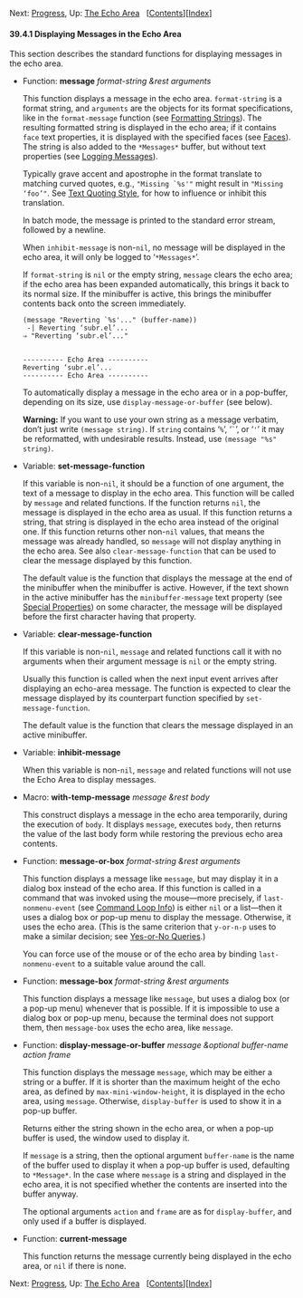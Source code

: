 <!-- This is the GNU Emacs Lisp Reference Manual
corresponding to Emacs version 27.2.

Copyright (C) 1990-1996, 1998-2021 Free Software Foundation,
Inc.

Permission is granted to copy, distribute and/or modify this document
under the terms of the GNU Free Documentation License, Version 1.3 or
any later version published by the Free Software Foundation; with the
Invariant Sections being "GNU General Public License," with the
Front-Cover Texts being "A GNU Manual," and with the Back-Cover
Texts as in (a) below.  A copy of the license is included in the
section entitled "GNU Free Documentation License."

(a) The FSF's Back-Cover Text is: "You have the freedom to copy and
modify this GNU manual.  Buying copies from the FSF supports it in
developing GNU and promoting software freedom." -->

<!-- Created by GNU Texinfo 6.7, http://www.gnu.org/software/texinfo/ -->

Next: [Progress](Progress.html), Up: [The Echo Area](The-Echo-Area.html)   \[[Contents](index.html#SEC_Contents "Table of contents")]\[[Index](Index.html "Index")]

#### 39.4.1 Displaying Messages in the Echo Area

This section describes the standard functions for displaying messages in the echo area.

*   Function: **message** *format-string \&rest arguments*

    This function displays a message in the echo area. `format-string` is a format string, and `arguments` are the objects for its format specifications, like in the `format-message` function (see [Formatting Strings](Formatting-Strings.html)). The resulting formatted string is displayed in the echo area; if it contains `face` text properties, it is displayed with the specified faces (see [Faces](Faces.html)). The string is also added to the `*Messages*` buffer, but without text properties (see [Logging Messages](Logging-Messages.html)).

    Typically grave accent and apostrophe in the format translate to matching curved quotes, e.g., ``"Missing `%s'"`` might result in `"Missing ‘foo’"`. See [Text Quoting Style](Text-Quoting-Style.html), for how to influence or inhibit this translation.

    In batch mode, the message is printed to the standard error stream, followed by a newline.

    When `inhibit-message` is non-`nil`, no message will be displayed in the echo area, it will only be logged to ‘`*Messages*`’.

    If `format-string` is `nil` or the empty string, `message` clears the echo area; if the echo area has been expanded automatically, this brings it back to its normal size. If the minibuffer is active, this brings the minibuffer contents back onto the screen immediately.

        (message "Reverting `%s'..." (buffer-name))
         -| Reverting ‘subr.el’...
        ⇒ "Reverting ‘subr.el’..."

    ```
    ```

        ---------- Echo Area ----------
        Reverting ‘subr.el’...
        ---------- Echo Area ----------

    To automatically display a message in the echo area or in a pop-buffer, depending on its size, use `display-message-or-buffer` (see below).

    **Warning:** If you want to use your own string as a message verbatim, don’t just write `(message string)`. If `string` contains ‘`%`’, ‘`` ` ``’, or ‘`'`’ it may be reformatted, with undesirable results. Instead, use `(message "%s" string)`.

<!---->

*   Variable: **set-message-function**

    If this variable is non-`nil`, it should be a function of one argument, the text of a message to display in the echo area. This function will be called by `message` and related functions. If the function returns `nil`, the message is displayed in the echo area as usual. If this function returns a string, that string is displayed in the echo area instead of the original one. If this function returns other non-`nil` values, that means the message was already handled, so `message` will not display anything in the echo area. See also `clear-message-function` that can be used to clear the message displayed by this function.

    The default value is the function that displays the message at the end of the minibuffer when the minibuffer is active. However, if the text shown in the active minibuffer has the `minibuffer-message` text property (see [Special Properties](Special-Properties.html)) on some character, the message will be displayed before the first character having that property.

<!---->

*   Variable: **clear-message-function**

    If this variable is non-`nil`, `message` and related functions call it with no arguments when their argument message is `nil` or the empty string.

    Usually this function is called when the next input event arrives after displaying an echo-area message. The function is expected to clear the message displayed by its counterpart function specified by `set-message-function`.

    The default value is the function that clears the message displayed in an active minibuffer.

<!---->

*   Variable: **inhibit-message**

    When this variable is non-`nil`, `message` and related functions will not use the Echo Area to display messages.

<!---->

*   Macro: **with-temp-message** *message \&rest body*

    This construct displays a message in the echo area temporarily, during the execution of `body`. It displays `message`, executes `body`, then returns the value of the last body form while restoring the previous echo area contents.

<!---->

*   Function: **message-or-box** *format-string \&rest arguments*

    This function displays a message like `message`, but may display it in a dialog box instead of the echo area. If this function is called in a command that was invoked using the mouse—more precisely, if `last-nonmenu-event` (see [Command Loop Info](Command-Loop-Info.html)) is either `nil` or a list—then it uses a dialog box or pop-up menu to display the message. Otherwise, it uses the echo area. (This is the same criterion that `y-or-n-p` uses to make a similar decision; see [Yes-or-No Queries](Yes_002dor_002dNo-Queries.html).)

    You can force use of the mouse or of the echo area by binding `last-nonmenu-event` to a suitable value around the call.

<!---->

*   Function: **message-box** *format-string \&rest arguments*

    This function displays a message like `message`, but uses a dialog box (or a pop-up menu) whenever that is possible. If it is impossible to use a dialog box or pop-up menu, because the terminal does not support them, then `message-box` uses the echo area, like `message`.

<!---->

*   Function: **display-message-or-buffer** *message \&optional buffer-name action frame*

    This function displays the message `message`, which may be either a string or a buffer. If it is shorter than the maximum height of the echo area, as defined by `max-mini-window-height`, it is displayed in the echo area, using `message`. Otherwise, `display-buffer` is used to show it in a pop-up buffer.

    Returns either the string shown in the echo area, or when a pop-up buffer is used, the window used to display it.

    If `message` is a string, then the optional argument `buffer-name` is the name of the buffer used to display it when a pop-up buffer is used, defaulting to `*Message*`. In the case where `message` is a string and displayed in the echo area, it is not specified whether the contents are inserted into the buffer anyway.

    The optional arguments `action` and `frame` are as for `display-buffer`, and only used if a buffer is displayed.

<!---->

*   Function: **current-message**

    This function returns the message currently being displayed in the echo area, or `nil` if there is none.

Next: [Progress](Progress.html), Up: [The Echo Area](The-Echo-Area.html)   \[[Contents](index.html#SEC_Contents "Table of contents")]\[[Index](Index.html "Index")]
